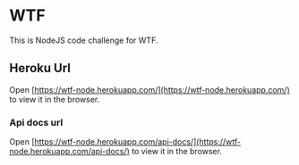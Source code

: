 # WTF
This is NodeJS code challenge for WTF.

## Heroku Url
Open [https://wtf-node.herokuapp.com/](https://wtf-node.herokuapp.com/) to view it in the browser.

### Api docs url
Open [https://wtf-node.herokuapp.com/api-docs/](https://wtf-node.herokuapp.com/api-docs/) to view it in the browser.
